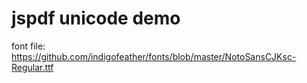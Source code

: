 # jspdf unicode demo

font file:
https://github.com/indigofeather/fonts/blob/master/NotoSansCJKsc-Regular.ttf
